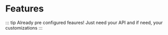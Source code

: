 # Features


::: tip Already pre configured feaures!
Just need your API and if need, your customizations
:::



<ClientOnly>
  <Features/>
</ClientOnly>
 
